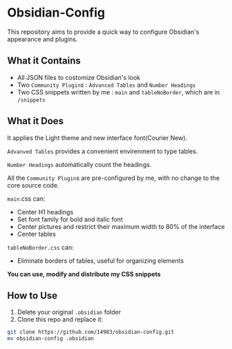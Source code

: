 # Obsidian-Config

This repository aims to provide a quick way to configure Obsidian's appearance and plugins.

## What it Contains

+ All JSON files to costomize Obsidian's look
+ Two `Community Plugin`s : `Advanced Tables` and `Number Headings`
+ Two CSS snippets written by me : `main` and `tableNoBorder`, which are in `/snippets`

## What it Does

It applies the Light theme and new interface font(Courier New).

`Advanved Tables` provides a convenient envirenment to type tables.

`Number Headings` automatically count the headings.

All the `Community Plugin`s are pre-configured by me, with no change to the core source code.

`main`.css can:

+ Center H1 headings
+ Set font family for bold and italic font
+ Center pictures and restrict their maximum width to 80% of the interface
+ Center tables

`tableNoBorder.css` can:

+ Eliminate borders of tables, useful for organizing elements

**You can use, modify and distribute my CSS snippets**

## How to Use

1. Delete your original `.obsidian` folder
2. Clone this repo and replace it:

```bash
git clone https://github.com/14983/obsidian-config.git
mv obsidian-config .obsidian
```